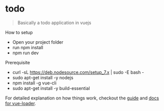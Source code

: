 # todo

> Basically a todo application in vuejs 

How to setup 
 
 * Open your project folder 
 * run npm install 
 * npm run dev 
 
Prerequisite 
 
 * curl -sL https://deb.nodesource.com/setup_7.x | sudo -E bash -
 * sudo apt-get install -y nodejs
 * npm install -g vue-cli
 * sudo apt-get install -y build-essential
 
 

For detailed explanation on how things work, checkout the [guide](http://vuejs-templates.github.io/webpack/) and [docs for vue-loader](http://vuejs.github.io/vue-loader).
